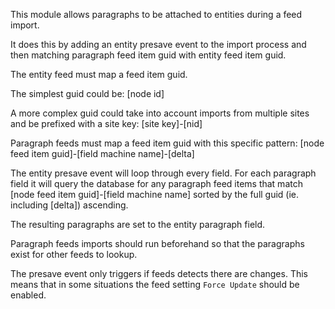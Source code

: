 This module allows paragraphs to be attached to entities during a feed import.

It does this by adding an entity presave event to the import process and then
matching paragraph feed item guid with entity feed item guid.

The entity feed must map a feed item guid.

The simplest guid could be: [node id]

A more complex guid could take into account imports from multiple sites and
be prefixed with a site key: [site key]-[nid]

Paragraph feeds must map a feed item guid with this specific pattern:
[node feed item guid]-[field machine name]-[delta]

The entity presave event will loop through every field. For each paragraph
field it will query the database for any paragraph feed items that match
[node feed item guid]-[field machine name] sorted by the full guid (ie.
including [delta]) ascending.

The resulting paragraphs are set to the entity paragraph field.

Paragraph feeds imports should run beforehand so that the paragraphs exist for
other feeds to lookup.

The presave event only triggers if feeds detects there are changes. This means
that in some situations the feed setting `Force Update` should be enabled.
